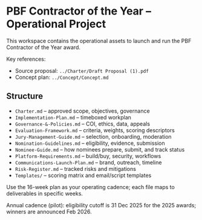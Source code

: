 # PBF Contractor of the Year – Operational Project

This workspace contains the operational assets to launch and run the PBF Contractor of the Year award.

Key references:
- Source proposal: `../Charter/Draft Proposal (1).pdf`
- Concept plan: `../Concept/Concept.md`

## Structure
- `Charter.md` – approved scope, objectives, governance
- `Implementation-Plan.md` – timeboxed workplan
- `Governance-&-Policies.md` – COI, ethics, data, appeals
- `Evaluation-Framework.md` – criteria, weights, scoring descriptors
- `Jury-Management-Guide.md` – selection, onboarding, moderation
- `Nomination-Guidelines.md` – eligibility, evidence, submission
- `Nominee-Guide.md` – how nominees prepare, submit, and track status
- `Platform-Requirements.md` – build/buy, security, workflows
- `Communications-Launch-Plan.md` – brand, outreach, timeline
- `Risk-Register.md` – tracked risks and mitigations
- `Templates/` – scoring matrix and email/script templates

Use the 16-week plan as your operating cadence; each file maps to deliverables in specific weeks.

Annual cadence (pilot): eligibility cutoff is 31 Dec 2025 for the 2025 awards; winners are announced Feb 2026.

